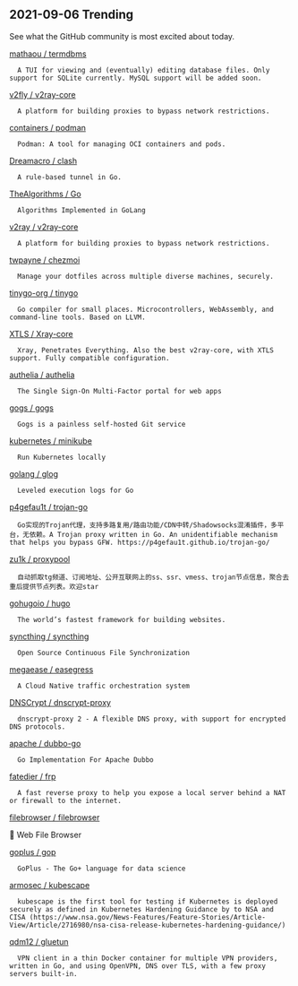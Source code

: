 ## 2021-09-06 Trending 
See what the GitHub community is most excited about today. 

[mathaou / termdbms](https://github.com/mathaou/termdbms) 

      A TUI for viewing and (eventually) editing database files. Only support for SQLite currently. MySQL support will be added soon. 
     
[v2fly / v2ray-core](https://github.com/v2fly/v2ray-core) 

      A platform for building proxies to bypass network restrictions.
     
[containers / podman](https://github.com/containers/podman) 

      Podman: A tool for managing OCI containers and pods.
     
[Dreamacro / clash](https://github.com/Dreamacro/clash) 

      A rule-based tunnel in Go.
     
[TheAlgorithms / Go](https://github.com/TheAlgorithms/Go) 

      Algorithms Implemented in GoLang
     
[v2ray / v2ray-core](https://github.com/v2ray/v2ray-core) 

      A platform for building proxies to bypass network restrictions.
     
[twpayne / chezmoi](https://github.com/twpayne/chezmoi) 

      Manage your dotfiles across multiple diverse machines, securely.
     
[tinygo-org / tinygo](https://github.com/tinygo-org/tinygo) 

      Go compiler for small places. Microcontrollers, WebAssembly, and command-line tools. Based on LLVM.
     
[XTLS / Xray-core](https://github.com/XTLS/Xray-core) 

      Xray, Penetrates Everything. Also the best v2ray-core, with XTLS support. Fully compatible configuration.
     
[authelia / authelia](https://github.com/authelia/authelia) 

      The Single Sign-On Multi-Factor portal for web apps
     
[gogs / gogs](https://github.com/gogs/gogs) 

      Gogs is a painless self-hosted Git service
     
[kubernetes / minikube](https://github.com/kubernetes/minikube) 

      Run Kubernetes locally
     
[golang / glog](https://github.com/golang/glog) 

      Leveled execution logs for Go
     
[p4gefau1t / trojan-go](https://github.com/p4gefau1t/trojan-go) 

      Go实现的Trojan代理，支持多路复用/路由功能/CDN中转/Shadowsocks混淆插件，多平台，无依赖。A Trojan proxy written in Go. An unidentifiable mechanism that helps you bypass GFW. https://p4gefau1t.github.io/trojan-go/

     
[zu1k / proxypool](https://github.com/zu1k/proxypool) 

      自动抓取tg频道、订阅地址、公开互联网上的ss、ssr、vmess、trojan节点信息，聚合去重后提供节点列表。欢迎star
     
[gohugoio / hugo](https://github.com/gohugoio/hugo) 

      The world’s fastest framework for building websites.
     
[syncthing / syncthing](https://github.com/syncthing/syncthing) 

      Open Source Continuous File Synchronization
     
[megaease / easegress](https://github.com/megaease/easegress) 

      A Cloud Native traffic orchestration system
     
[DNSCrypt / dnscrypt-proxy](https://github.com/DNSCrypt/dnscrypt-proxy) 

      dnscrypt-proxy 2 - A flexible DNS proxy, with support for encrypted DNS protocols.
     
[apache / dubbo-go](https://github.com/apache/dubbo-go) 

      Go Implementation For Apache Dubbo
     
[fatedier / frp](https://github.com/fatedier/frp) 

      A fast reverse proxy to help you expose a local server behind a NAT or firewall to the internet.
     
[filebrowser / filebrowser](https://github.com/filebrowser/filebrowser) 

      
📂 Web File Browser
     
[goplus / gop](https://github.com/goplus/gop) 

      GoPlus - The Go+ language for data science
     
[armosec / kubescape](https://github.com/armosec/kubescape) 

      kubescape is the first tool for testing if Kubernetes is deployed securely as defined in Kubernetes Hardening Guidance by to NSA and CISA (https://www.nsa.gov/News-Features/Feature-Stories/Article-View/Article/2716980/nsa-cisa-release-kubernetes-hardening-guidance/) 
     
[qdm12 / gluetun](https://github.com/qdm12/gluetun) 

      VPN client in a thin Docker container for multiple VPN providers, written in Go, and using OpenVPN, DNS over TLS, with a few proxy servers built-in.
     
